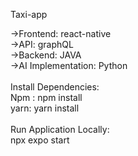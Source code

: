 Taxi-app

->Frontend: react-native <br/>
->API: graphQL <br/>
->Backend: JAVA <br/>
->AI Implementation: Python <br/>
<br/>
Install Dependencies: <br/>
Npm : npm install <br/>
yarn: yarn install <br/>
<br/>
Run Application Locally: <br/>
npx expo start <br/>
